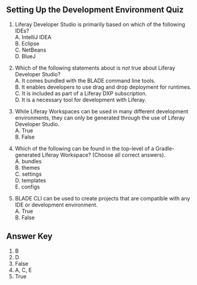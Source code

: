 <div class="page"></div>

## Setting Up the Development Environment Quiz

1. Liferay Developer Studio is primarily based on which of the following IDEs?<br />
    A. IntelliJ IDEA<br />
    B. Eclipse<br />
    C. NetBeans<br />
    D. BlueJ<br />

2. Which of the following statements about is _not_ true about Liferay Developer Studio?<br>
    A. It comes bundled with the BLADE command line tools.<br />
    B. It enables developers to use drag and drop deployment for runtimes.<br />
    C. It is included as part of a Liferay DXP subscription.<br />
    D. It is a necessary tool for development with Liferay.<br />

3. While Liferay Workspaces can be used in many different development environments, they can only be generated through the use of Liferay Developer Studio.<br /> 
    A. True<br />
    B. False

4. Which of the following can be found in the top-level of a Gradle-generated Liferay Workspace? (Choose all correct answers).<br />
    A. bundles<br />
    B. themes<br />
    C. settings<br />
    D. templates<br />
    E. configs<br />

5. BLADE CLI can be used to create projects that are compatible with any IDE or development environment.<br /> 
    A. True<br />
    B. False

<div class="page"></div>

## Answer Key 
1. B
2. D
3. False
4. A, C, E
5. True
